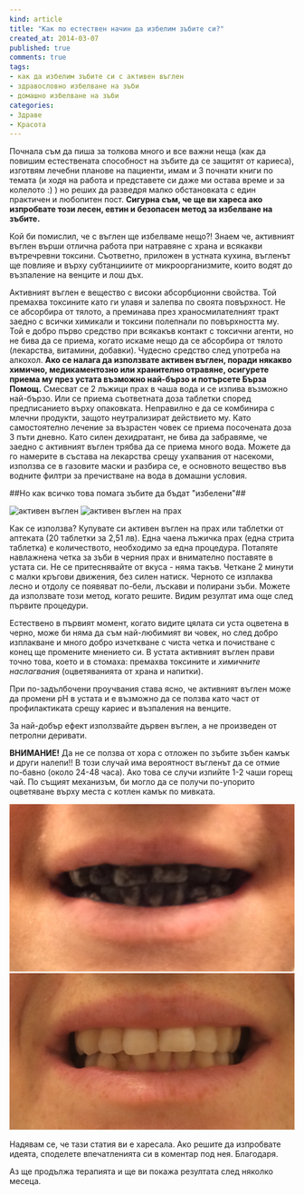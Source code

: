 ```yaml
---
kind: article
title: "Как по естествен начин да избелим зъбите си?"
created_at: 2014-03-07 
published: true
comments: true
tags:
- как да избелим зъбите си с активен въглен
- здравословно избелване на зъби
- домашно избелване на зъби
categories:
- Здраве
- Красота
--- 
```

Почнала съм да пиша за толкова много и все важни неща  (как да повишим естествената способност на зъбите да се защитят от кариеса), изготвям лечебни планове на пациенти, имам и 3 почнати книги по темата (и ходя на работа и представете си даже ми остава време и за колелото :) ) но реших да разведря малко обстановката с един практичен и любопитен пост. **Сигурна съм, че ще ви хареса ако изпробвате този лесен, евтин и безопасен метод за избелване на зъбите.**

Кой би помислил, че с въглен ще избелваме нещо?! Знаем че, активният въглен върши отлична работа при натравяне с храна и всякакви вътречревни токсини. Съответно, приложен в устната кухина, въгленът ще повлияе и върху субтанцииите от микроорганизмите, които водят до възпаление на венците и лош дъх.

Активният въглен е вещество с високи абсорбционни свойства. Той премахва токсините като ги улавя и залепва по своята повърхност. Не се абсорбира от тялото, а преминава през храносмилателният тракт заедно с всички химикали и токсини полепнали по повърхността му.
Той е добро първо средство при всякакъв контакт с токсични агенти, но не бива да се приема, когато искаме нещо да се абсорбира от тялото (лекарства, витамини, добавки). Чудесно средство след употреба на алкохол. 
**Ако се налага да използвате активен въглен, поради някакво химично, медикаментозно или хранително отравяне, осигурете приема му през устата възможно най-бързо и потърсете Бърза Помощ.** Смесват се 2 лъжици прах в чаша вода и се изпива възможно най-бързо. Или се приема съответната доза таблетки според предписанието върху опаковката. Неправилно е да се комбинира с млечни продукти, защото неутрализират действието му. Като самостоятелно лечение за възрастен човек се приема посочената доза 3 пъти дневно. Като силен дехидратант, не бива да забравяме, че заедно с активният въглен трябва да се приема много вода.
Можете да го намерите в състава на лекарства срещу ухапвания от насекоми, използва се в газовите маски и разбира се, е основното вещество във водните филтри за пречистване на вода в домашни условия.

##Но как всичко това помага зъбите да бъдат "избелени"##
 
![активен въглен](/images/posts/carbo1.jpg)
![активен въглен на прах](/images/posts/carbo2.jpg)

Как се използва?
Купувате си активен въглен на прах или таблетки от аптеката (20 таблетки за 2,51 лв). Една чаена лъжичка прах (една стрита таблетка) е количеството, необходимо за една процедура. Потапяте навлажнена четка за зъби в черния прах и внимателно поставяте в устата си. Не се притеснявайте от вкуса - няма такъв. Четкане 2 минути с малки кръгови движения, без силен натиск. Черното се изплаква лесно и отдолу се появяват по-бели, лъскави и полирани зъби. Можете да използвате този метод, когато решите. Видим резултат има още след първите процедури.

Естествено в първият момент, когато видите цялата си уста оцветена в черно, може би няма да съм най-любимият ви човек, но след добро изплакване и много добро изчеткване с чиста четка и почистване с конец ще промените мнението си. 
В устата активният въглен прави точно това, което и в стомаха: премахва токсините и *химичните наслагвания* (оцветяванията от храна и напитки).

При по-задълбочени проучвания става ясно, че активният въглен може да промени pH в устата и е възможно да се ползва като част от профилактиката срещу кариес и възпаления на венците.

За най-добър ефект използвайте дървен въглен, а не произведен от петролни деривати.

**ВНИМАНИЕ!** Да не се ползва от хора с отложен по зъбите зъбен камък и други налепи!! В този случай има вероятност въгленът да се отмие по-бавно (около 24-48 часа). Ако това се случи изпийте 1-2 чаши горещ чай. 
По същият механизъм, би могло да се получи по-упорито оцветяване върху места с котлен камък по мивката.

![преди](/images/posts/carbo3.jpg)
![след](/images/posts/carbo4.jpg)

Надявам се, че тази статия ви е харесала. Ако решите да изпробвате идеята, споделете впечатленията си в коментар под нея. Благодаря.

Аз ще продължа терапията и ще ви покажа резултата след няколко месеца.